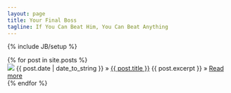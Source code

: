 ```yaml
---
layout: page
title: Your Final Boss
tagline: If You Can Beat Him, You Can Beat Anything
---
```

{% include JB/setup %}

<div class="posts">
	{% for post in site.posts %}
		<div class="post">
				<img src="thumbnails/{{ post.topic-image }}" />
				<span>{{ post.date | date_to_string }}</span> &raquo; <a href="{{ BASE_PATH }}{{ post.url }}">{{ post.title }}</a>
				<span>{{ post.excerpt }} &raquo; <a href="{{ BASE_PATH }}{{ post.url }}">Read more</a></span>
		</div>
	{% endfor %}
</div>
